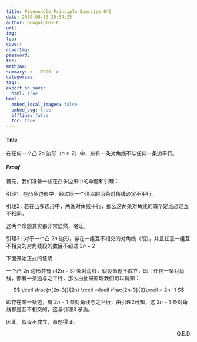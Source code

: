 ```yaml
---
title: Pigeonhole Principle Exercise 045
date: 2019-08-13 20:54:35
author: Googolplex-C
url: 
img: 
top: 
cover: 
coverImg: 
password: 
toc: 
mathjax: 
summary: <!--TODO-->
categories: 
tags:
export_on_save:
  html: true
html:
  embed_local_images: false
  embed_svg: true
  offline: false
  toc: true
---
```


#### Title
在任何一个凸 $2n$ 边形（$n \geq 2$）中，总有一条对角线不与任何一条边平行。

#### *Proof*

首先，我们准备一些在凸多边形中的命题和引理：

引理1
:    在凸多边形中，经过同一个顶点的两条对角线必定不平行。

引理2
:    若在凸多边形中，两条对角线平行，那么这两条对角线的四个定点必定互不相同。

这两个命题其实都非常显然，略证。

引理3
:    对于一个凸 $2n$ 边形，存在一组互不相交的对角线（段），并且任意一组互不相交的对角线段的数目不超过 $2n-2$

下面开始正式的证明：

一个凸 $2n$ 边形共有 $n(2n-3)$ 条对角线，假设命题不成立，即：任何一条对角线，都有一条边与之平行，那么由抽屉原理我们可以得知：

$$
\lceil \frac{n(2n-3)}{2n} \rceil =\lceil \frac{2n-3}{2}\rceil = 2n -1
$$

即存在某一条边，有 $2n-1$ 条对角线与之平行，由引理2可知，这 $2n-1$ 条对角线都是互不相交的，这与引理3 矛盾。

因此，假设不成立，命题得证。

<p align="right">Q.E.D.</p>


